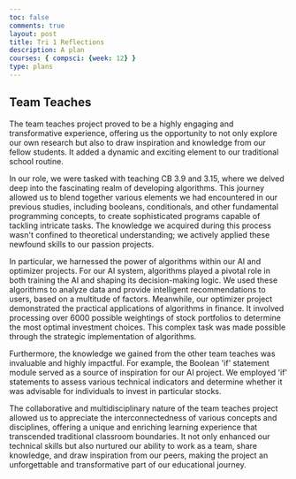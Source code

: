 ```yaml
---
toc: false
comments: true
layout: post
title: Tri 1 Reflections 
description: A plan
courses: { compsci: {week: 12} }
type: plans
---
```


## Team Teaches 
The team teaches project proved to be a highly engaging and transformative experience, offering us the opportunity to not only explore our own research but also to draw inspiration and knowledge from our fellow students. It added a dynamic and exciting element to our traditional school routine.

In our role, we were tasked with teaching CB 3.9 and 3.15, where we delved deep into the fascinating realm of developing algorithms. This journey allowed us to blend together various elements we had encountered in our previous studies, including booleans, conditionals, and other fundamental programming concepts, to create sophisticated programs capable of tackling intricate tasks. The knowledge we acquired during this process wasn't confined to theoretical understanding; we actively applied these newfound skills to our passion projects.

In particular, we harnessed the power of algorithms within our AI and optimizer projects. For our AI system, algorithms played a pivotal role in both training the AI and shaping its decision-making logic. We used these algorithms to analyze data and provide intelligent recommendations to users, based on a multitude of factors. Meanwhile, our optimizer project demonstrated the practical applications of algorithms in finance. It involved processing over 6000 possible weightings of stock portfolios to determine the most optimal investment choices. This complex task was made possible through the strategic implementation of algorithms.

Furthermore, the knowledge we gained from the other team teaches was invaluable and highly impactful. For example, the Boolean 'if' statement module served as a source of inspiration for our AI project. We employed 'if' statements to assess various technical indicators and determine whether it was advisable for individuals to invest in particular stocks.

The collaborative and multidisciplinary nature of the team teaches project allowed us to appreciate the interconnectedness of various concepts and disciplines, offering a unique and enriching learning experience that transcended traditional classroom boundaries. It not only enhanced our technical skills but also nurtured our ability to work as a team, share knowledge, and draw inspiration from our peers, making the project an unforgettable and transformative part of our educational journey.